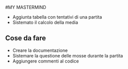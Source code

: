 #MY MASTERMIND

- Aggiunta tabella con tentativi di una partita
- Sistemato il calcolo della media

## Cose da fare
- Creare la documentazione
- Sistemare la questione delle mosse durante la partita
- Aggiungere commenti al codice